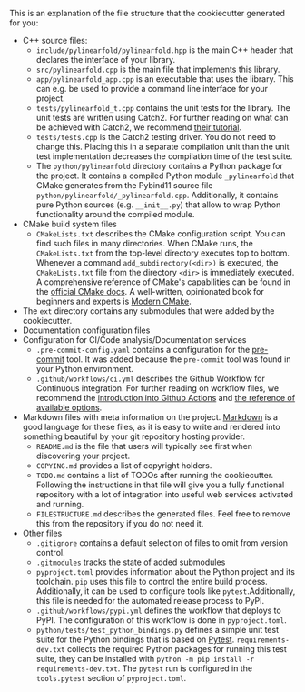 This is an explanation of the file structure that the cookiecutter
generated for you:

* C++ source files:
  * `include/pylinearfold/pylinearfold.hpp` is the main
    C++ header that declares the interface of your library.
  * `src/pylinearfold.cpp` is the main file that implements this library.
  * `app/pylinearfold_app.cpp` is an executable that uses the library.
    This can e.g. be used to provide a command line interface for your project.
  * `tests/pylinearfold_t.cpp` contains the unit tests for the library.
    The unit tests are written using Catch2. For further reading on what can be achieved
    with Catch2, we recommend [their tutorial](https://github.com/catchorg/Catch2/blob/devel/docs/tutorial.md).
  * `tests/tests.cpp` is the Catch2 testing driver. You do not need to change
    this. Placing this in a separate compilation unit than the unit test
    implementation decreases the compilation time of the test suite.
  * The `python/pylinearfold` directory contains a Python
    package for the project. It contains a compiled Python module `_pylinearfold`
    that CMake generates from the Pybind11 source file `python/pylinearfold/_pylinearfold.cpp`. Additionally, it contains pure Python sources (e.g. `__init__.py`) that
    allow to wrap Python functionality around the compiled module.
* CMake build system files
  * `CMakeLists.txt` describes the CMake configuration script. You can find such files
    in many directories. When CMake runs, the `CMakeLists.txt` from the top-level directory
    executes top to bottom. Whenever a command `add_subdirectory(<dir>)` is executed,
    the `CMakeLists.txt` file from the directory `<dir>` is immediately executed. A comprehensive
    reference of CMake's capabilities can be found in the [official CMake docs](https://cmake.org/documentation/).
    A well-written, opinionated book for beginners and experts is [Modern CMake](https://cliutils.gitlab.io/modern-cmake/).
* The `ext` directory contains any submodules that were added by the cookiecutter.
* Documentation configuration files
* Configuration for CI/Code analysis/Documentation services
  * `.pre-commit-config.yaml` contains a configuration for the [pre-commit](https://pre-commit.com/)
    tool. It was added because the `pre-commit` tool was found in your Python environment.
  * `.github/workflows/ci.yml` describes the Github Workflow for Continuous
    integration. For further reading on workflow files, we recommend the
    [introduction into Github Actions](https://docs.github.com/en/free-pro-team@latest/actions/learn-github-actions/introduction-to-github-actions)
    and [the reference of available options](https://docs.github.com/en/free-pro-team@latest/actions/reference/workflow-syntax-for-github-actions).
* Markdown files with meta information on the project. [Markdown](https://www.markdownguide.org/basic-syntax/) is
  a good language for these files, as it is easy to write and rendered into something beautiful by your git repository
  hosting provider.
  * `README.md` is the file that users will typically see first when discovering your project.
  * `COPYING.md` provides a list of copyright holders.
  * `TODO.md` contains a list of TODOs after running the cookiecutter. Following the
    instructions in that file will give you a fully functional repository with a lot
    of integration into useful web services activated and running.
  * `FILESTRUCTURE.md` describes the generated files. Feel free to remove this from the
    repository if you do not need it.
* Other files
  * `.gitignore` contains a default selection of files to omit from version control.
  * `.gitmodules` tracks the state of added submodules
  * `pyproject.toml` provides information about the Python project and its toolchain.
    `pip` uses this file to control the entire build process. Additionally, it can be
    used to configure tools like `pytest`.Additionally, this file is needed for the automated release process to PyPI.
  * `.github/workflows/pypi.yml` defines the workflow that deploys to PyPI. The
    configuration of this workflow is done in `pyproject.toml`.
  * `python/tests/test_python_bindings.py` defines a simple unit test suite for the Python
    bindings that is based on [Pytest](https://docs.pytest.org/en/stable/contents.html).
    `requirements-dev.txt` collects the required Python packages for running this
    test suite, they can be installed with `python -m pip install -r requirements-dev.txt`.
    The `pytest` run is configured in the `tools.pytest` section of `pyproject.toml`.
